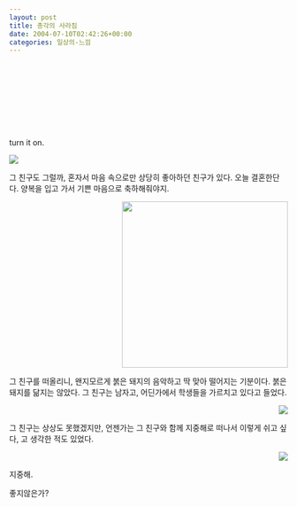 ```yaml
---
layout: post
title: 총각의 사라짐
date: 2004-07-10T02:42:26+00:00
categories: 일상의-느낌
---
```

turn it on. <embed src="mms://wm-001.cafe24.com/jinto/porco-rosso01.asf" width="300" height="150"></embed>

<img src="/logs/archives/20031207-202657.jpg" />

그 친구도 그럴까, 혼자서 마음 속으로만 상당히 좋아하던 친구가 있다. 오늘 결혼한단다. 양복을 입고 가서 기쁜 마음으로 축하해줘야지.

<p align="right"><img src="/images/hongdon/porco-end.jpg" width="300" /></p>

그 친구를 떠올리니, 왠지모르게 붉은 돼지의 음악하고 딱 맞아 떨어지는 기분이다. 붉은 돼지를 닮지는 않았다. 그 친구는 남자고, 어딘가에서 학생들을 가르치고 있다고 들었다.

<p align="right"><img src="/images/hongdon/porco03.jpg" /></p>

그 친구는 상상도 못했겠지만, 언젠가는 그 친구와 함께 지중해로 떠나서 이렇게 쉬고 싶다, 고 생각한 적도 있었다.

<p align="right"><img src="/images/hongdon/porco07.jpg" /></p>

지중해.

좋지않은가?
